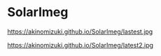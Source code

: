 # SolarImeg

https://akinomizuki.github.io/SolarImeg/lastest.jpg

https://akinomizuki.github.io/SolarImeg/latest2.ipg
